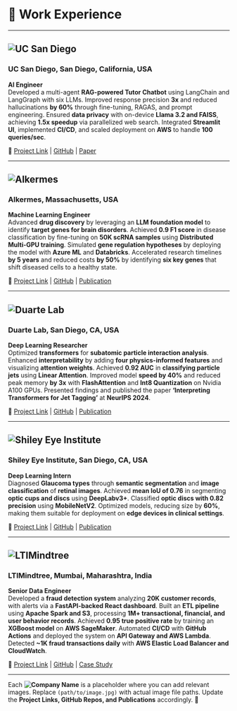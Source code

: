 # 📌 Work Experience  

---

## ![UC San Diego](path/to/image.jpg)  
### **UC San Diego, San Diego, California, USA**  
**AI Engineer**  
Developed a multi-agent **RAG-powered Tutor Chatbot** using LangChain and LangGraph with six LLMs. Improved response precision **3x** and reduced hallucinations **by 60%** through fine-tuning, RAGAS, and prompt engineering. Ensured **data privacy** with on-device **Llama 3.2 and FAISS**, achieving **1.5x speedup** via parallelized web search. Integrated **Streamlit UI**, implemented **CI/CD**, and scaled deployment on **AWS** to handle **100 queries/sec**.  

🔗 [Project Link](#) | [GitHub](#) | [Paper](#)  

---

## ![Alkermes](path/to/image.jpg)  
### **Alkermes, Massachusetts, USA**  
**Machine Learning Engineer**  
Advanced **drug discovery** by leveraging an **LLM foundation model** to identify **target genes for brain disorders**. Achieved **0.9 F1 score** in disease classification by fine-tuning on **50K scRNA samples** using **Distributed Multi-GPU training**. Simulated **gene regulation hypotheses** by deploying the model with **Azure ML** and **Databricks**. Accelerated research timelines **by 5 years** and reduced costs **by 50%** by identifying **six key genes** that shift diseased cells to a healthy state.  

🔗 [Project Link](#) | [GitHub](#) | [Publication](#)  

---

## ![Duarte Lab](path/to/image.jpg)  
### **Duarte Lab, San Diego, CA, USA**  
**Deep Learning Researcher**  
Optimized **transformers** for **subatomic particle interaction analysis**. Enhanced **interpretability** by adding **four physics-informed features** and visualizing **attention weights**. Achieved **0.92 AUC** in **classifying particle jets** using **Linear Attention**. Improved model **speed by 40%** and reduced peak memory **by 3x** with **FlashAttention** and **Int8 Quantization** on Nvidia A100 GPUs. Presented findings and published the paper **‘Interpreting Transformers for Jet Tagging’** at **NeurIPS 2024**.  



🔗 [Project Link](#) | [GitHub](#) | [Publication](#)  

---

## ![Shiley Eye Institute](path/to/image.jpg)  
### **Shiley Eye Institute, San Diego, CA, USA**  
**Deep Learning Intern**  
Diagnosed **Glaucoma types** through **semantic segmentation** and **image classification** of **retinal images**. Achieved **mean IoU of 0.76** in segmenting **optic cups and discs** using **DeepLabv3+**. Classified **optic discs with 0.82 precision** using **MobileNetV2**. Optimized models, reducing size by **60%**, making them suitable for deployment on **edge devices in clinical settings**.  

🔗 [Project Link](#) | [GitHub](#) | [Publication](#)  

---

## ![LTIMindtree](path/to/image.jpg)  
### **LTIMindtree, Mumbai, Maharashtra, India**  
**Senior Data Engineer**  
Developed a **fraud detection system** analyzing **20K customer records**, with alerts via a **FastAPI-backed React dashboard**. Built an **ETL pipeline** using **Apache Spark and S3**, processing **1M+ transactional, financial, and user behavior records**. Achieved **0.95 true positive rate** by training an **XGBoost model** on **AWS SageMaker**. Automated **CI/CD** with **GitHub Actions** and deployed the system on **API Gateway and AWS Lambda**. Detected **~1K fraud transactions daily** with **AWS Elastic Load Balancer and CloudWatch**.  

🔗 [Project Link](#) | [GitHub](#) | [Case Study](#)  

---

Each **![Company Name](path/to/image.jpg)** is a placeholder where you can add relevant images. Replace `(path/to/image.jpg)` with actual image file paths. Update the **Project Links, GitHub Repos, and Publications** accordingly. 🚀  







